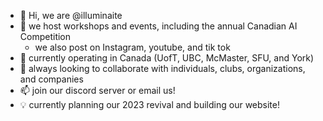 - 👋 Hi, we are @illuminaite
- 👀 we host workshops and events, including the annual Canadian AI Competition
    - we also post on Instagram, youtube, and tik tok
- 🌱 currently operating in Canada (UofT, UBC, McMaster, SFU, and York)
- 💞️ always looking to collaborate with individuals, clubs, organizations, and companies
- 📫 join our discord server or email us!
- 💡 currently planning our 2023 revival and building our website!

<!---
illuminaite/illuminaite is a ✨ special ✨ repository because its `README.md` (this file) appears on your GitHub profile.
You can click the Preview link to take a look at your changes.
--->
